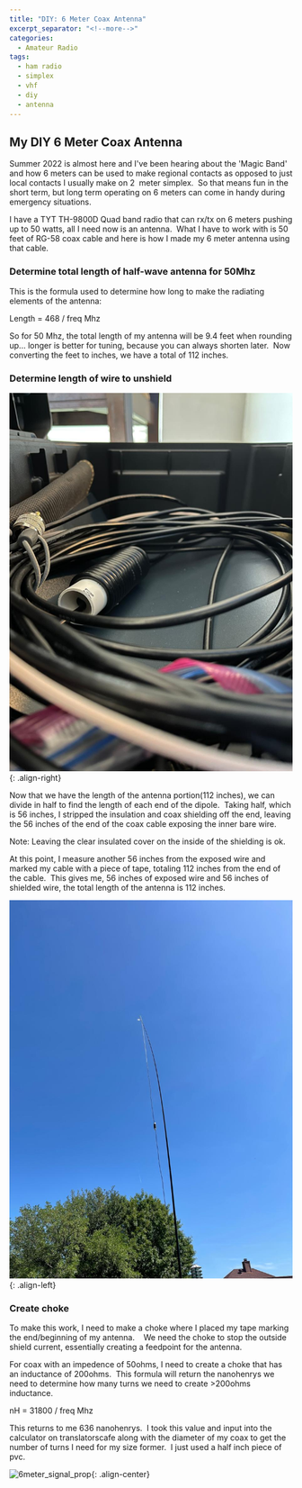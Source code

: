 ```yaml
---
title: "DIY: 6 Meter Coax Antenna"
excerpt_separator: "<!--more-->"
categories:
  - Amateur Radio
tags:
  - ham radio
  - simplex
  - vhf
  - diy
  - antenna
---
```


## My DIY 6 Meter Coax Antenna

Summer 2022 is almost here and I've been hearing about the 'Magic Band' and how 6 meters can be used to make regional contacts as opposed to just local contacts I usually make on 2  meter simplex.  So that means fun in the short term, but long term operating on 6 meters can come in handy during emergency situations.  

I have a TYT TH-9800D Quad band radio that can rx/tx on 6 meters pushing up to 50 watts, all I need now is an antenna.  What I have to work with is 50 feet of RG-58 coax cable and here is how I made my 6 meter antenna using that cable.

<!--more-->

### Determine total length of half-wave antenna for 50Mhz
This is the formula used to determine how long to make the radiating elements of the antenna: 

Length = 468 / freq Mhz 

So for 50 Mhz, the total length of my antenna will be 9.4 feet when rounding up... longer is better for tuning, because you can always shorten later.  Now converting the feet to inches, we have a total of 112 inches. 

### Determine length of wire to unshield

![6meter-coax-wrapped](/images/6meter-coax-wrapped.jpg){: .align-right}

Now that we have the length of the antenna portion(112 inches), we can divide in half to find the length of each end of the dipole.  Taking half, which is 56 inches, I stripped the insulation and coax shielding off the end, leaving the 56 inches of the end of the coax cable exposing the inner bare wire.  

Note: Leaving the clear insulated cover on the inside of the shielding is ok.

At this point, I measure another 56 inches from the exposed wire and marked my cable with a piece of tape, totaling 112 inches from the end of the cable.  This gives me, 56 inches of exposed wire and 56 inches of shielded wire, the total length of the antenna is 112 inches. 

![6meter-coax-mast](/images/6meter-coax-mast.jpg){: .align-left}

### Create choke
To make this work, I need to make a choke where I placed my tape marking the end/beginning of my antenna.    We need the choke to stop the outside shield current, essentially creating a feedpoint for the antenna. 

For coax with an impedence of 50ohms, I need to create a choke that has an inductance of 200ohms.  This formula will return the nanohenrys we need to determine how many turns we need to create >200ohms inductance.

nH = 31800 / freq Mhz

This returns to me 636 nanohenrys.  I took this value and input into the calculator on translatorscafe along with the diameter of my coax to get the number of turns I need for my size former.  I just used a half inch piece of pvc.

![6meter_signal_prop](/images/6meter_signal_prop.png){: .align-center}
